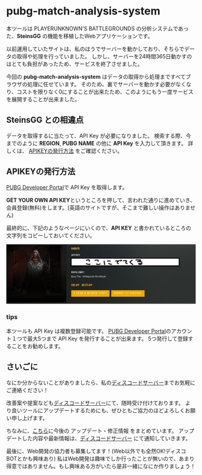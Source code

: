pubg-match-analysis-system
====

本ツールは PLAYERUNKNOWN'S BATTLEGROUNDS の分析システムであった、**SteinsGG** の機能を移植したWebアプリケーションです。

以前運用していたサイトは、私のほうでサーバーを動かしており、そちらでデータの取得や処理を行っていました。
しかし、サーバーを24時間365日動かすのはとても負担があったため、サービスを終了させました。

今回の **pubg-match-analysis-system** はデータの取得から処理まですべてブラウザの処理に任せています。
そのため、裏でサーバーを動かす必要がなくなり、コストを限りなく0にすることが出来たため、このようにもう一度サービスを展開することが出来ました。

## SteinsGG との相違点
データを取得するに当たって、API Key が必要になりました。
検索する際、今までのように **REGION**, **PUBG NAME** の他に **API Key** を入力して頂きます。
詳しくは、 [APIKEYの発行方法](#APIKEYの発行方法) をご確認ください。

## APIKEYの発行方法
[PUBG Developer Portal](https://developer.pubg.com/)で API Key を取得します。

 **GET YOUR OWN API KEY**というところを押して、言われた通りに進めていき、会員登録(無料)をします。(英語のサイトですが、そこまで難しい操作はありません)
 
 最終的に、下記のようなページにいくので、**API KEY** と書かれているところの文字列をコピーしておいてください。 

![pubg-apikey](https://raw.githubusercontent.com/KagiJPN/pubg-bluezone-predictor/master/docs/resource/img/pubg-apikey.JPG)

### tips
本ツールも API Key は複数登録可能です。
[PUBG Developer Portal](https://developer.pubg.com/)のアカウント１つで最大5つまで API Key を発行することが出来ます。
5つ発行して登録することをお勧めします。

## さいごに
なにか分からないことがありましたら、私の[ディスコードサーバー](https://discord.gg/tQp8NEN)までお気軽にご連絡ください！

改善案や提案なども[ディスコードサーバー](https://discord.gg/tQp8NEN)にて、随時受け付けております。
より良いツールにアップデートするためにも、ぜひともご協力のほどよろしくお願い申し上げます。

ちなみに、[こちら](https://github.com/KagiJPN/pubg-match-analysis-tool/issues)に今後の アップデート・修正情報 をまとめています。
アップデートした内容や最新情報は、[ディスコードサーバー](https://discord.gg/tQp8NEN) にて通知していきます。

最後に、Web開発の協力者も募集してます！(Web以外でも全然OK!ディスコBOTとかも興味あり)
私はWeb開発は趣味でしか行ったことが無いので、あまり得意ではありません。もし興味ある方がいたら是非一緒になにか作りましょう！
